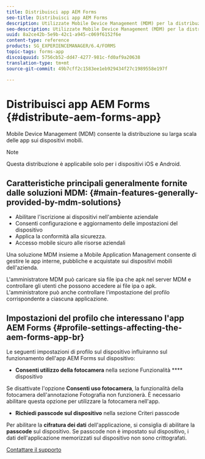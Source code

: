 ```yaml
---
title: Distribuisci app AEM Forms
seo-title: Distribuisci app AEM Forms
description: Utilizzate Mobile Device Management (MDM) per la distribuzione su larga scala di app sui dispositivi mobili.
seo-description: Utilizzate Mobile Device Management (MDM) per la distribuzione su larga scala di app sui dispositivi mobili.
uuid: 8a2ce42b-5e9b-42c1-a945-c069f6152f6e
content-type: reference
products: SG_EXPERIENCEMANAGER/6.4/FORMS
topic-tags: forms-app
discoiquuid: 5756cb52-dd47-4277-981c-fd0af9a20638
translation-type: tm+mt
source-git-commit: 49b7cff2c1583ee1eb929434f27c1989558e197f

---
```



# Distribuisci app AEM Forms {#distribute-aem-forms-app}

Mobile Device Management (MDM) consente la distribuzione su larga scala delle app sui dispositivi mobili.

>[!NOTE]
>
>Questa distribuzione è applicabile solo per i dispositivi iOS e Android.

## Caratteristiche principali generalmente fornite dalle soluzioni MDM: {#main-features-generally-provided-by-mdm-solutions}

* Abilitare l&#39;iscrizione ai dispositivi nell&#39;ambiente aziendale
* Consenti configurazione e aggiornamento delle impostazioni del dispositivo
* Applica la conformità alla sicurezza.
* Accesso mobile sicuro alle risorse aziendali

Una soluzione MDM insieme a Mobile Application Management consente di gestire le app interne, pubbliche e acquistate sui dispositivi mobili dell&#39;azienda.

L&#39;amministratore MDM può caricare sia file ipa che apk nel server MDM e controllare gli utenti che possono accedere ai file ipa o apk. L&#39;amministratore può anche controllare l&#39;impostazione del profilo corrispondente a ciascuna applicazione.

## Impostazioni del profilo che interessano l&#39;app AEM Forms {#profile-settings-affecting-the-aem-forms-app-br}

Le seguenti impostazioni di profilo sul dispositivo influiranno sul funzionamento dell&#39;app AEM Forms sul dispositivo:

* **Consenti utilizzo della fotocamera** nella sezione Funzionalità **** dispositivo

Se disattivate l&#39;opzione **Consenti uso fotocamera**, la funzionalità della fotocamera dell&#39;annotazione [](/help/forms/using/add-attachments.md) Fotografia non funzionerà. È necessario abilitare questa opzione per utilizzare la fotocamera nell&#39;app.

* **Richiedi passcode sul dispositivo** nella sezione Criteri passcode

Per abilitare la **cifratura dei dati** dell&#39;applicazione, si consiglia di abilitare la **passcode** sul dispositivo. Se passcode non è impostato sul dispositivo, i dati dell&#39;applicazione memorizzati sul dispositivo non sono crittografati.

[Contattare il supporto](https://www.adobe.com/account/sign-in.supportportal.html)
